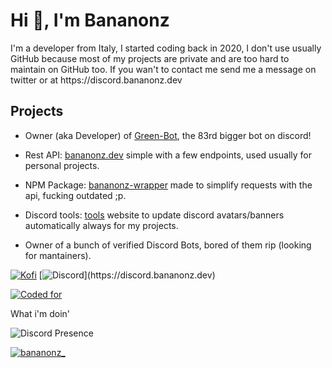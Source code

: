 <h1>Hi 👋, I'm Bananonz</h1>
I'm a developer from Italy, I started coding back in 2020, I don't use usually GitHub because most of my projects are private and are too hard to maintain on GitHub too. If you wan't to contact me send me a message on twitter or at https://discord.bananonz.dev

## Projects

- Owner (aka Developer) of [Green-Bot](https://green-bot.app), the 83rd bigger bot on discord!

- Rest API: [bananonz.dev](https://api.bananonz.dev) simple with a few endpoints, used usually for personal projects.

- NPM Package: [bananonz-wrapper](https://bananonz.dev/bananonz-wrapper) made to simplify requests with the api, fucking outdated ;p.

- Discord tools: [tools](https://tools.bananonz.dev) website to update discord avatars/banners automatically always for my projects.

- Owner of a bunch of verified Discord Bots, bored of them rip (looking for mantainers).

[![Kofi](https://img.shields.io/badge/Ko--fi-F16061?style=for-the-badge&logo=ko-fi&logoColor=white)](https://ko-fi.com/bananonz) [![Discord]([https://img.shields.io/badge/Ko--fi-F16061?style=for-the-badge&logo=ko-fi&logoColor=white](https://img.shields.io/badge/Discord-5865F2?style=for-the-badge&logo=discord&logoColor=white))](https://discord.bananonz.dev)

[![Coded for](https://wakatime.com/badge/user/6d679d0d-4091-441a-876e-086352c2b315.svg)](https://wakatime.com/@6d679d0d-4091-441a-876e-086352c2b315)

What i'm doin'

![Discord Presence](https://lanyard.cnrad.dev/api/660477458209964042)

<p align="left"> <a href="https://twitter.com/bananonz_" target="blank"><img src="https://img.shields.io/twitter/follow/bananonz_?logo=twitter&style=for-the-badge" alt="bananonz_" /></a> </p>

